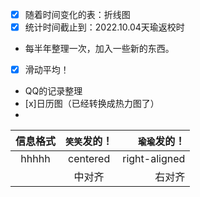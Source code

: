 - [x]  随着时间变化的表：折线图
- [x] 统计时间截止到：2022.10.04天瑜返校时
- 每半年整理一次，加入一些新的东西。
- [x] 滑动平均！
-  QQ的记录整理
-  [x]日历图（已经转换成热力图了）
-  


| 信息格式  | `笑笑`发的！ |  `瑜瑜`发的！ |
| :-------------: | :----------: | ------------: |
| hhhhh |   centered   | right-aligned |
|      |    中对齐     |         右对齐 |
